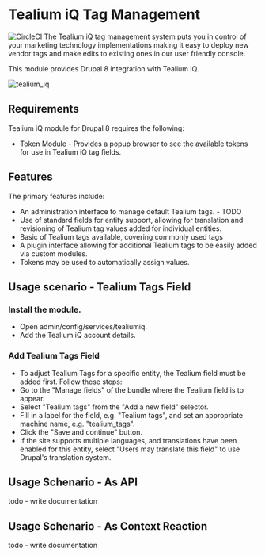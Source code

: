 # Tealium iQ Tag Management
[![CircleCI](https://circleci.com/gh/dakkusingh/tealiumiq.svg?style=svg)](https://circleci.com/gh/dakkusingh/tealiumiq)
The Tealium iQ tag management system puts you in control of 
your marketing technology implementations making it easy to 
deploy new vendor tags and make edits to existing ones in our 
user friendly console.

This module provides Drupal 8 integration with Tealium iQ.

![tealium_iq](https://www.drupal.org/files/what_are_tags_01.png)

## Requirements
Tealium iQ module for Drupal 8 requires the following:

- Token Module - Provides a popup browser to see the available tokens
 for use in Tealium iQ tag fields.

## Features
The primary features include:

- An administration interface to manage default Tealium tags. - TODO
- Use of standard fields for entity support, allowing for translation
 and revisioning of Tealium tag values added for individual entities.
- Basic of Tealium tags available, covering commonly used tags
- A plugin interface allowing for additional Tealium tags to be easily
 added via custom modules.
 - Tokens may be used to automatically assign values.
 
## Usage scenario - Tealium Tags Field 
### Install the module.
- Open admin/config/services/tealiumiq.
- Add the Tealium iQ account details. 

### Add Tealium Tags Field
- To adjust Tealium Tags for a specific entity, the Tealium field must
 be added first. Follow these steps:
- Go to the "Manage fields" of the bundle where the Tealium field is
 to appear.
- Select "Tealium tags" from the "Add a new field" selector.
- Fill in a label for the field, e.g. "Tealium tags", and set an
 appropriate machine name, e.g. "tealium_tags".
- Click the "Save and continue" button.
- If the site supports multiple languages, and translations have been
 enabled for this entity, select "Users may translate this field" to
  use Drupal's translation system.
  
## Usage Schenario - As API
todo - write documentation

## Usage Schenario - As Context Reaction
todo - write documentation
